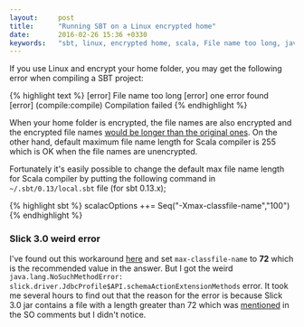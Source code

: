 ```yaml
---
layout:		post
title:		"Running SBT on a Linux encrypted home"
date:		2016-02-26 15:36 +0330
keywords:	"sbt, linux, encrypted home, scala, File name too long, java.lang.NoSuchMethodError"
---
```


If you use Linux and encrypt your home folder, you may get the following error when compiling a SBT project:

{% highlight text %}
[error] File name too long
[error] one error found
[error] (compile:compile) Compilation failed
{% endhighlight %}

<!--more-->

When your home folder is encrypted, the file names are also encrypted and the encrypted file names [would be longer than the original ones](http://unix.stackexchange.com/questions/32795/what-is-the-maximum-allowed-filename-and-folder-size-with-ecryptfs). On the other hand, default maximum file name length for Scala compiler is 255 which is OK when the file names are unencrypted.

Fortunately it's easily possible to change the default max file name length for Scala compiler by putting the following command in `~/.sbt/0.13/local.sbt` file (for sbt 0.13.x);

{% highlight sbt %}
scalacOptions ++= Seq("-Xmax-classfile-name","100")
{% endhighlight %}

### Slick 3.0 weird error ###
I've found out this workaround [here](http://stackoverflow.com/questions/28565837/filename-too-long-sbt/32862972#32862972) and set `max-classfile-name` to **72** which is the recommended value in the answer. But I got the weird `java.lang.NoSuchMethodError: slick.driver.JdbcProfile$API.schemaActionExtensionMethods` error. It took me several hours to find out that the reason for the error is because Slick 3.0 jar contains a file with a length greater than 72 which was [mentioned](http://stackoverflow.com/questions/28565837/filename-too-long-sbt/32862972#comment58076434_32862972) in the SO comments but I didn't notice.

